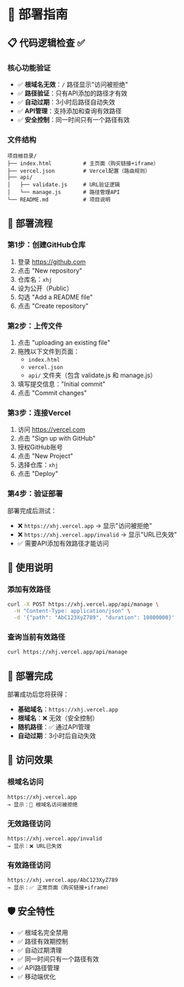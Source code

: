 # 🚀 部署指南

## 📋 代码逻辑检查 ✅

### 核心功能验证
- ✅ **根域名无效**：`/` 路径显示"访问被拒绝"
- ✅ **路径验证**：只有API添加的路径才有效
- ✅ **自动过期**：3小时后路径自动失效
- ✅ **API管理**：支持添加和查询有效路径
- ✅ **安全控制**：同一时间只有一个路径有效

### 文件结构
```
项目根目录/
├── index.html          # 主页面（购买链接+iframe）
├── vercel.json         # Vercel配置（路由规则）
├── api/
│   ├── validate.js     # URL验证逻辑
│   └── manage.js       # 路径管理API
└── README.md           # 项目说明
```

## 🎯 部署流程

### 第1步：创建GitHub仓库
1. 登录 https://github.com
2. 点击 "New repository"
3. 仓库名：`xhj`
4. 设为公开（Public）
5. 勾选 "Add a README file"
6. 点击 "Create repository"

### 第2步：上传文件
1. 点击 "uploading an existing file"
2. 拖拽以下文件到页面：
   - `index.html`
   - `vercel.json`
   - `api/` 文件夹（包含 validate.js 和 manage.js）
3. 填写提交信息："Initial commit"
4. 点击 "Commit changes"

### 第3步：连接Vercel
1. 访问 https://vercel.com
2. 点击 "Sign up with GitHub"
3. 授权GitHub账号
4. 点击 "New Project"
5. 选择仓库：`xhj`
6. 点击 "Deploy"

### 第4步：验证部署
部署完成后测试：
- ❌ `https://xhj.vercel.app` → 显示"访问被拒绝"
- ❌ `https://xhj.vercel.app/invalid` → 显示"URL已失效"
- ✅ 需要API添加有效路径才能访问

## 🔧 使用说明

### 添加有效路径
```bash
curl -X POST https://xhj.vercel.app/api/manage \
  -H "Content-Type: application/json" \
  -d '{"path": "AbC123XyZ789", "duration": 10800000}'
```

### 查询当前有效路径
```bash
curl https://xhj.vercel.app/api/manage
```

## 🎉 部署完成

部署成功后您将获得：
- **基础域名**：`https://xhj.vercel.app`
- **根域名**：❌ 无效（安全控制）
- **随机路径**：✅ 通过API管理
- **自动过期**：3小时后自动失效

## 📱 访问效果

### 根域名访问
```
https://xhj.vercel.app
→ 显示：🚫 根域名访问被拒绝
```

### 无效路径访问
```
https://xhj.vercel.app/invalid
→ 显示：❌ URL已失效
```

### 有效路径访问
```
https://xhj.vercel.app/AbC123XyZ789
→ 显示：✅ 正常页面（购买链接+iframe）
```

## 🛡️ 安全特性

- ✅ 根域名完全禁用
- ✅ 路径有效期控制
- ✅ 自动过期清理
- ✅ 同一时间只有一个路径有效
- ✅ API路径管理
- ✅ 移动端优化